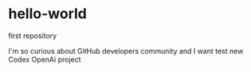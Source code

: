 # hello-world
first repository 

I'm so curious about GitHub developers community and I want test new Codex OpenAi project
